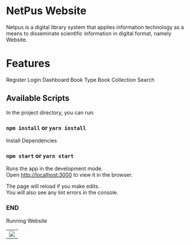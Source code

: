 # NetPus Website

Netpus is a digital library system that applies information technology as a means to disseminate scientific information in digital format, namely Website.

# Features

Register
Login
Dashboard
Book Type
Book Collection
Search

## Available Scripts

In the project directory, you can run:

### `npm install` or `yarn install`

Install Dependencies

### `npm start` or `yarn start`

Runs the app in the development mode.\
Open [http://localhost:3000](http://localhost:3000) to view it in the browser.

The page will reload if you make edits.\
You will also see any lint errors in the console.

### END

Running Website

<table>
  <tr>
    <td>
      <img src="img/1.jpeg">
    </td>
  </tr>
</table>